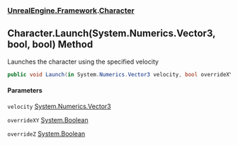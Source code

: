 ### [UnrealEngine.Framework](./UnrealEngine-Framework.md 'UnrealEngine.Framework').[Character](./Character.md 'UnrealEngine.Framework.Character')
## Character.Launch(System.Numerics.Vector3, bool, bool) Method
Launches the character using the specified velocity  
```csharp
public void Launch(in System.Numerics.Vector3 velocity, bool overrideXY=false, bool overrideZ=false);
```
#### Parameters
<a name='UnrealEngine-Framework-Character-Launch(System-Numerics-Vector3_bool_bool)-velocity'></a>
`velocity` [System.Numerics.Vector3](https://docs.microsoft.com/en-us/dotnet/api/System.Numerics.Vector3 'System.Numerics.Vector3')  
  
<a name='UnrealEngine-Framework-Character-Launch(System-Numerics-Vector3_bool_bool)-overrideXY'></a>
`overrideXY` [System.Boolean](https://docs.microsoft.com/en-us/dotnet/api/System.Boolean 'System.Boolean')  
  
<a name='UnrealEngine-Framework-Character-Launch(System-Numerics-Vector3_bool_bool)-overrideZ'></a>
`overrideZ` [System.Boolean](https://docs.microsoft.com/en-us/dotnet/api/System.Boolean 'System.Boolean')  
  
